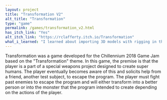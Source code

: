 ```yaml
---
layout: project
title: "Transformation V2"
alt_title: "Transformation"
type: "game"
permalink: /games/transformation_v2.html
has_itch_link: "Yes"
alt_itch_link: "https://rclafferty.itch.io/Transformation"
what_i_learned: "I learned about importing 3D models with rigging in them, moving the 3D animated models, and how to follow the player. I also learned about the graphical limitations of Unity and how to work with these limitations when we hit a point where Unity could not render the graphics correctly due to an excessively detailed model in the scene."
---
```

Transformation was a game developed for the Chillennium 2018 Game Jam based on the "Transformation" theme. In this game, the premise is that the player is a part of a special weapons project designed to create super humans. The player eventually becomes aware of this and solicits help from a friend, another test subject, to escape the program. The player must fight past enemies to escape the program and will either transform into a better person or into the monster that the program intended to create depending on the actions of the player.